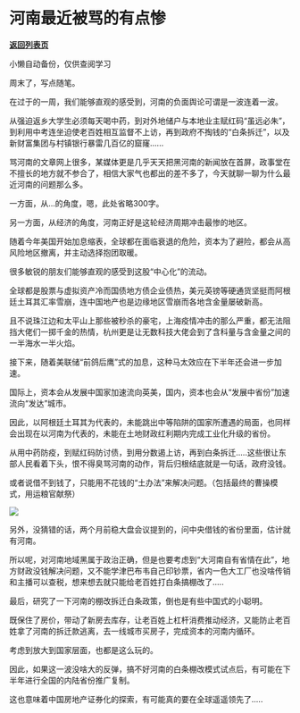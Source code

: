 # 河南最近被骂的有点惨

[**返回列表页**](/gzh/政事堂2019)

小懒自动备份，仅供查阅学习

周末了，写点随笔。

在过于的一周，我们能够直观的感受到，河南的负面舆论可谓是一波连着一波。  

从强迫返乡大学生必须每天喝中药，到对外地储户与本地业主赋红码“虽远必朱”，到利用中考连坐迫使老百姓相互监督不上访，再到政府不掏钱的“白条拆迁”，以及新财富集团与村镇银行暴雷几百亿的窟窿......

骂河南的文章网上很多，某媒体更是几乎天天把黑河南的新闻放在首屏，政事堂在不擅长的地方就不参合了，相信大家气也都出的差不多了，今天就聊一聊为什么最近河南的问题那么多。

一方面，从...的角度，嗯，此处省略300字。

另一方面，从经济的角度，河南正好是这轮经济周期冲击最惨的地区。

随着今年美国开始加息缩表，全球都在面临衰退的危险，资本为了避险，都会从高风险地区撤离，并主动选择抱团取暖。  

很多敏锐的朋友们能够直观的感受到这股“中心化”的流动。

全球都是股票与虚拟资产冷而国债地方债企业债热，美元英镑等硬通货坚挺而阿根廷土耳其汇率雪崩，连中国地产也是边缘地区雪崩而各地含金量屡破新高。

且不说珠江边和太平山上那些被秒杀的豪宅，上海疫情冲击的那么严重，都无法阻挡大佬们一掷千金的热情，杭州更是让无数科技大佬会到了含科量与含金量之间的一半海水一半火焰。

接下来，随着美联储“前鸽后鹰”式的加息，这种马太效应在下半年还会进一步加速。

国际上，资本会从发展中国家加速流向英美，国内，资本也会从“发展中省份”加速流向“发达”城市。

因此，以阿根廷土耳其为代表的，未能跳出中等陷阱的国家所遭遇的局面，也同样会出现在以河南为代表的，未能在土地财政红利期内完成工业化升级的省份。

从用中药防疫，到赋红码防讨债，到用分数遏上访，再到白条拆迁.....这些很让东部人民看着下头，恨不得臭骂河南的动作，背后归根结底就是一句话，政府没钱。

或者说借不到钱了，只能用不花钱的“土办法”来解决问题。（包括最终的曹操模式，用运粮官献祭）

![](https://mmbiz.qpic.cn/mmbiz_jpg/rxhS23yu8cM5mGJ9MAX1HRvlHTO1MfYcY8ggiapHub5S8QZgWL3PU8OpC9rWdLiaoPviaKUhUQY4l01QibgpLiatmBQ/640?wx_fmt=jpeg)

另外，没猜错的话，两个月前稳大盘会议提到的，问中央借钱的省份里面，估计就有河南。

所以呢，对河南地域黑属于政治正确，但是也要考虑到“大河南自有省情在此”，地方财政没钱解决问题，又不能学津巴布韦自己印钞票，省内一色大工厂也没啥传销和主播可以查税，想来想去就只能给老百姓打白条搞棚改了.....

最后，研究了一下河南的棚改拆迁白条政策，倒也是有些中国式的小聪明。

既保住了房价，带动了新房去库存，让老百姓上杠杆消费推动经济，又能防止老百姓拿了河南的拆迁款逃离，去一线城市买房子，完成资本的河南内循环。

考虑到放大到国家层面，也都是这么玩的。

因此，如果这一波没啥大的反弹，搞不好河南的白条棚改模式试点后，有可能在下半年进行全国的内陆省份推广复制。

这也意味着中国房地产证券化的探索，有可能真的要在全球遥遥领先了.....  

